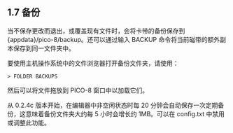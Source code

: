 ## 1.7 备份

当不保存更改而退出，或覆盖现有文件时，会将卡带的备份保存到 {appdata}/pico-8/backup。还可以通过输入 BACKUP 命令将当前磁带的额外副本保存到同一文件夹中。

要使用主机操作系统中的文件浏览器打开备份文件夹，请使用：

```
> FOLDER BACKUPS  
```

然后可以将文件拖放到 PICO-8 窗口中以加载它们。

从 0.2.4c 版本开始，在编辑器中非空闲状态时每 20 分钟会自动保存一次定期备份，这意味着备份文件夹大约每 5 小时会增长约 1MB。可以在 config.txt 中禁用或调整此功能。